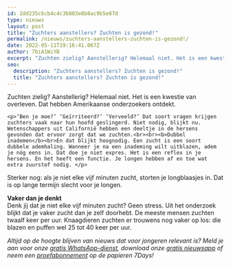 ```yaml
---
id: 2dd235c6cb4c4c3b803e8b8ac9b5e87d
type: nieuws
layout: post
title: "Zuchters aanstellers? Zuchten is gezond!"
permalink: /nieuws/zuchters-aanstellers-zuchten-is-gezond!/
date: 2022-05-11T19:16:41.067Z
author: 7biA1WiYB
excerpt: "Zuchten zielig? Aanstellerig? Helemaal niet. Het is een kwestie van overleven. Dat hebben Amerikaanse onderzoekers ontdekt.  "
seo:
  description: "Zuchters aanstellers? Zuchten is gezond!"
  title: "Zuchters aanstellers? Zuchten is gezond!"
---
```

Zuchten zielig? Aanstellerig? Helemaal niet. Het is een kwestie van overleven. Dat hebben Amerikaanse onderzoekers ontdekt.  

    <p>‘Ben je moe?’ ‘Geïrriteerd?’ ‘Verveeld?’ Dat soort vragen krijgen zuchters vaak naar hun hoofd geslingerd. Niet nodig, blijkt nu. Wetenschappers uit Californië hebben een deeltje in de hersens gevonden dat ervoor zorgt dat we zuchten.<br><br><b>Dubbel inademen</b><br>En dat blijkt hoognodig. Een zucht is een soort dubbele ademhaling. Wanneer je na een inademing wilt uitblazen, adem je nóg eens in. Dat doe je niet expres. Het is een reflex in je hersens. En het heeft een functie. Je longen hebben af en toe wat extra zuurstof nodig. </p>
<p>Sterker nog: als je niet elke vijf minuten zucht, storten je longblaasjes in. Dat is op lange termijn slecht voor je longen.</p>
<p><strong>Vaker dan je denkt</strong><br>Denk jij dat je niet elke vijf minuten zucht? Geen stress. Uit het onderzoek blijkt dat je vaker zucht dan je zelf doorhebt. De meeste mensen zuchten twaalf keer per uur. Knaagdieren zuchten er trouwens nog vaker op los: die blazen en puffen wel 25 tot 40 keer per uur.</p>
<p><em>Altijd op de hoogte blijven van nieuws dat voor jongeren relevant is? Meld je aan voor onze <a href="https://7dagen.netlify.app/whatsapp">gratis WhatsApp-dienst</a>, download onze <a href="https://7dagen.netlify.app/app">gratis nieuwsapp</a> of neem een <a href="https://7dagen.netlify.app/abonnement">proefabonnement</a> op de papieren 7Days!</em></p>  
